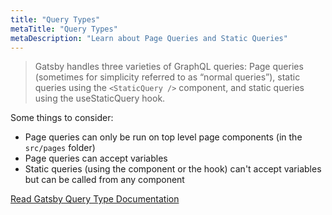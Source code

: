 ```yaml
---
title: "Query Types"
metaTitle: "Query Types"
metaDescription: "Learn about Page Queries and Static Queries"
---
```


> Gatsby handles three varieties of GraphQL queries: Page queries (sometimes
for simplicity referred to as “normal queries”), static queries using the
`<StaticQuery />` component, and static queries using the useStaticQuery hook.

Some things to consider:

- Page queries can only be run on top level page components
(in the `src/pages` folder)
- Page queries can accept variables
- Static queries (using the component or the hook) can't accept variables but
can be called from any component

[Read Gatsby Query Type Documentation](https://www.gatsbyjs.org/docs/static-vs-normal-queries/)
